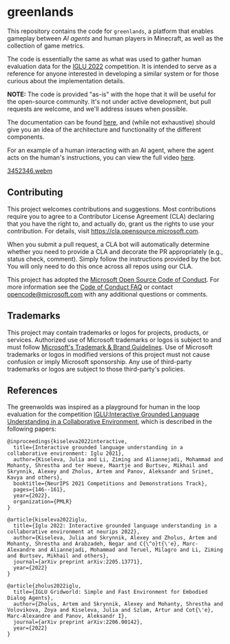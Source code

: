 # greenlands

This repository contains the code for `greenlands`, a platform that enables
gameplay between _AI agents_ and human players in Minecraft, as well as the
collection of game metrics.

The code is essentially the same as what was used to gather human evaluation
data for the [IGLU
2022](https://www.aicrowd.com/challenges/neurips-2022-iglu-challenge)
competition. It is intended to serve as a reference for anyone interested in
developing a similar system or for those curious about the implementation
details.


**NOTE:** The code is provided "as-is" with the hope that it will be useful for
the open-source community. It's not under active development, but pull requests
are welcome, and we'll address issues when possible.

The documentation can be found
[here](https://github.com/microsoft/greenlands/blob/main/Docs/Home.md), and
(while not exhaustive) should give you an idea of the architecture and
functionality of the different components.

For an example of a human interacting with an AI agent, where the agent acts on
the human's instructions, you can view the full video
[here](https://www.youtube.com/watch?v=PWrvLhQDybw).

[3452346.webm](https://user-images.githubusercontent.com/3422347/232140380-4605b2f8-2533-45d4-b389-d49f3c0ced1e.webm)


## Contributing

This project welcomes contributions and suggestions.  Most contributions require you to agree to a
Contributor License Agreement (CLA) declaring that you have the right to, and actually do, grant us
the rights to use your contribution. For details, visit https://cla.opensource.microsoft.com.

When you submit a pull request, a CLA bot will automatically determine whether you need to provide
a CLA and decorate the PR appropriately (e.g., status check, comment). Simply follow the instructions
provided by the bot. You will only need to do this once across all repos using our CLA.

This project has adopted the [Microsoft Open Source Code of Conduct](https://opensource.microsoft.com/codeofconduct/).
For more information see the [Code of Conduct FAQ](https://opensource.microsoft.com/codeofconduct/faq/) or
contact [opencode@microsoft.com](mailto:opencode@microsoft.com) with any additional questions or comments.


## Trademarks

This project may contain trademarks or logos for projects, products, or services. Authorized use of Microsoft 
trademarks or logos is subject to and must follow 
[Microsoft's Trademark & Brand Guidelines](https://www.microsoft.com/en-us/legal/intellectualproperty/trademarks/usage/general).
Use of Microsoft trademarks or logos in modified versions of this project must not cause confusion or imply Microsoft sponsorship.
Any use of third-party trademarks or logos are subject to those third-party's policies.

## References

The greenwolds was inspired as a playground for human in the loop evaluation for the competition [IGLU:Interactive Grounded Language Understanding in a Collaborative Environment](https://www.aicrowd.com/challenges/neurips-2022-iglu-challenge), which is described in the following papers:

```
@inproceedings{kiseleva2022interactive,
  title={Interactive grounded language understanding in a collaborative environment: Iglu 2021},
  author={Kiseleva, Julia and Li, Ziming and Aliannejadi, Mohammad and Mohanty, Shrestha and ter Hoeve, Maartje and Burtsev, Mikhail and Skrynnik, Alexey and Zholus, Artem and Panov, Aleksandr and Srinet, Kavya and others},
  booktitle={NeurIPS 2021 Competitions and Demonstrations Track},
  pages={146--161},
  year={2022},
  organization={PMLR}
}
```

```
@article{kiseleva2022iglu,
  title={Iglu 2022: Interactive grounded language understanding in a collaborative environment at neurips 2022},
  author={Kiseleva, Julia and Skrynnik, Alexey and Zholus, Artem and Mohanty, Shrestha and Arabzadeh, Negar and C{\^o}t{\'e}, Marc-Alexandre and Aliannejadi, Mohammad and Teruel, Milagro and Li, Ziming and Burtsev, Mikhail and others},
  journal={arXiv preprint arXiv:2205.13771},
  year={2022}
}
```

```
@article{zholus2022iglu,
  title={IGLU Gridworld: Simple and Fast Environment for Embodied Dialog Agents},
  author={Zholus, Artem and Skrynnik, Alexey and Mohanty, Shrestha and Volovikova, Zoya and Kiseleva, Julia and Szlam, Artur and Cot{\'e}, Marc-Alexandre and Panov, Aleksandr I},
  journal={arXiv preprint arXiv:2206.00142},
  year={2022}
}
```

